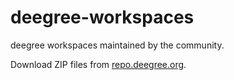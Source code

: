 # deegree-workspaces
deegree workspaces maintained by the community.  

Download ZIP files from [repo.deegree.org](https://repo.deegree.org/#browse/search/maven=format%3Dmaven2%20AND%20attributes.maven2.groupId%3Dorg.deegree.workspace%20AND%20assets.attributes.maven2.extension%3Dzip).
